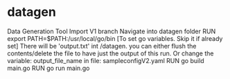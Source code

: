 # datagen
Data Generation Tool
Import V1 branch 
Navigate into datagen folder
RUN export PATH=$PATH:/usr/local/go/bin [To set go variables. Skip it if already set]
There will be 'output.txt' int /datagen. you can either flush the contents/delete the file to have just the output of this run. Or change the variable: output_file_name in file: sampleconfigV2.yaml
RUN go build main.go
RUN go run main.go
